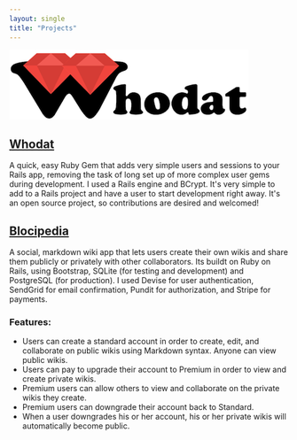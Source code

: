 ```yaml
---
layout: single 
title: "Projects"
---
```



[![Whodat logo](/assets/images/whodat-logo-small.png)](https://github.com/bperlik/whodat)

## [Whodat](https://github.com/bperlik/whodat) ##

A quick, easy Ruby Gem that adds very simple users and sessions to your Rails app, removing the task of long set up of more complex user gems during development.
I used a Rails engine and BCrypt. It's very simple to add to a Rails project and have a user to start development right away. It's an open source project, so contributions are desired and welcomed!


## [Blocipedia](https://blocipedia-bperlik.herokuapp.com/) ##

A social, markdown wiki app that lets users create their own wikis and share them publicly or privately with other collaborators. Its buildt on Ruby on Rails, using Bootstrap, SQLite (for testing and development) and PostgreSQL (for production).  I used Devise for user authentication, SendGrid for email confirmation, Pundit for authorization, and Stripe for payments.

### Features: ###
* Users can create a standard account in order to create, edit, and collaborate on public wikis using Markdown syntax. Anyone can view public wikis.
* Users can pay to upgrade their account to Premium in order to view and create private wikis.
* Premium users can allow others to view and collaborate on the private wikis they create.
* Premium users can downgrade their account back to Standard.
* When a user downgrades his or her account, his or her private wikis will automatically become public.

